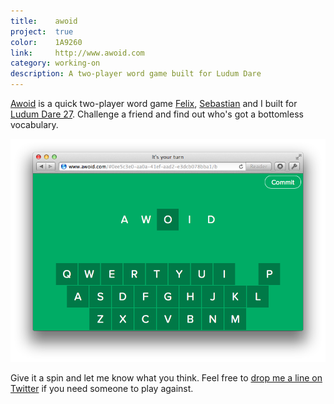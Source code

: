 ```yaml
---
title:    awoid
project:  true
color:    1A9260
link:     http://www.awoid.com
category: working-on
description: A two-player word game built for Ludum Dare
---
```


[Awoid] is a quick two-player word game [Felix], [Sebastian] and I built for
[Ludum Dare 27][ludum-dare]. Challenge a friend and find out who's got a
bottomless vocabulary.

<div class="image">
    <a href="http://www.awoid.com"><img src="/img/awoid.png"></a>
</div>

Give it a spin and let me know what you think.
Feel free to [drop me a line on Twitter][twitter] if you need someone to play
against.

[felix]:      http://felixjendrusch.is
[sebastian]:  http://sebastiankessler.com
[awoid]:      http://www.awoid.com
[ludum-dare]: http://www.ludumdare.com/compo/ludum-dare-27/?action=preview&uid=7469
[twitter]:    https://twitter.com/ceterum_censeo
